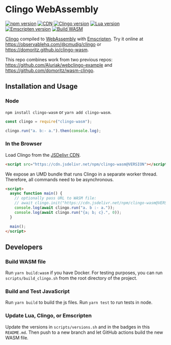 # Clingo WebAssembly

[![npm version](https://img.shields.io/npm/v/clingo-wasm.svg)](https://www.npmjs.com/package/clingo-wasm)
[![CDN](https://data.jsdelivr.com/v1/package/npm/clingo-wasm/badge?style=rounded)](https://www.jsdelivr.com/package/npm/clingo-wasm)
[![Clingo version](https://img.shields.io/badge/Clingo-5.7.1-blue)](https://github.com/potassco/clingo)
[![Lua version](https://img.shields.io/badge/Lua-5.3.6-blue)](https://github.com/lua/lua)
[![Emscripten version](https://img.shields.io/badge/Emscripten-3.1.56-blue)](https://emscripten.org)
[![Build WASM](https://github.com/domoritz/clingo-wasm/actions/workflows/release.yml/badge.svg)](https://github.com/domoritz/clingo-wasm/actions/workflows/release.yml)

[Clingo](https://github.com/potassco/clingo) compiled to [WebAssembly](https://webassembly.org/) with [Emscripten](https://kripken.github.io/emscripten-site/).
Try it online at https://observablehq.com/@cmudig/clingo or https://domoritz.github.io/clingo-wasm.

This repo combines work from two previous repos: https://github.com/Aluriak/webclingo-example and https://github.com/domoritz/wasm-clingo.

## Installation and Usage

### Node

`npm install clingo-wasm` or `yarn add clingo-wasm`.

```js
const clingo = require("clingo-wasm");

clingo.run("a. b:- a.").then(console.log);
```

### In the Browser

Load Clingo from the [JSDelivr CDN](https://www.jsdelivr.com/package/npm/clingo-wasm).

```html
<script src="https://cdn.jsdelivr.net/npm/clingo-wasm@VERSION"></script>
```

We expose an UMD bundle that runs Clingo in a separate worker thread. Therefore, all commands need to be asynchronous.

```html
<script>
  async function main() {
    // optionally pass URL to WASM file:
    // await clingo.init("https://cdn.jsdelivr.net/npm/clingo-wasm@VERSION/dist/clingo.wasm")
    console.log(await clingo.run("a. b :- a."));
    console.log(await clingo.run("{a; b; c}.", 0));
  }

  main();
</script>
```

## Developers

### Build WASM file

Run `yarn build:wasm` if you have Docker. For testing purposes, you can run `scripts/build_clingo.sh` from the root directory of the project.

### Build and Test JavaScript

Run `yarn build` to build the js files. Run `yarn test` to run tests in node.

### Update Lua, Clingo, or Emscripten

Update the versions in `scripts/versions.sh` and in the badges in this `README.md`. Then push to a new branch and let GitHub actions build the new WASM file.
